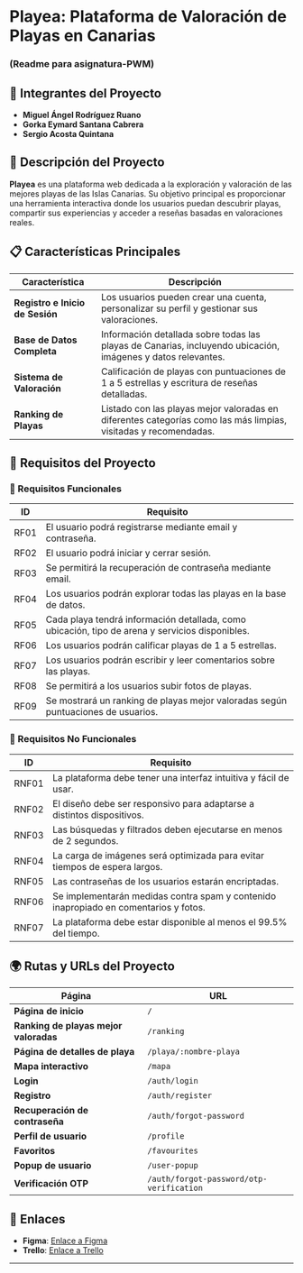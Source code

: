 # Playea: Plataforma de Valoración de Playas en Canarias 
### (Readme para asignatura-PWM)

## 📌 Integrantes del Proyecto
- **Miguel Ángel Rodríguez Ruano**
- **Gorka Eymard Santana Cabrera**
- **Sergio Acosta Quintana**

## 📝 Descripción del Proyecto
**Playea** es una plataforma web dedicada a la exploración y valoración de las mejores playas de las Islas Canarias. Su objetivo principal es proporcionar una herramienta interactiva donde los usuarios puedan descubrir playas, compartir sus experiencias y acceder a reseñas basadas en valoraciones reales.

## 📋 Características Principales
| Característica | Descripción |
|--------------|------------|
| **Registro e Inicio de Sesión** | Los usuarios pueden crear una cuenta, personalizar su perfil y gestionar sus valoraciones. |
| **Base de Datos Completa** | Información detallada sobre todas las playas de Canarias, incluyendo ubicación, imágenes y datos relevantes. |
| **Sistema de Valoración** | Calificación de playas con puntuaciones de 1 a 5 estrellas y escritura de reseñas detalladas. |
| **Ranking de Playas** | Listado con las playas mejor valoradas en diferentes categorías como las más limpias, visitadas y recomendadas. |

## 📄 Requisitos del Proyecto
### 🔹 Requisitos Funcionales
| ID | Requisito |
|----|----------|
| RF01 | El usuario podrá registrarse mediante email y contraseña. |
| RF02 | El usuario podrá iniciar y cerrar sesión. |
| RF03 | Se permitirá la recuperación de contraseña mediante email. |
| RF04 | Los usuarios podrán explorar todas las playas en la base de datos. |
| RF05 | Cada playa tendrá información detallada, como ubicación, tipo de arena y servicios disponibles. |
| RF06 | Los usuarios podrán calificar playas de 1 a 5 estrellas. |
| RF07 | Los usuarios podrán escribir y leer comentarios sobre las playas. |
| RF08 | Se permitirá a los usuarios subir fotos de playas. |
| RF09 | Se mostrará un ranking de playas mejor valoradas según puntuaciones de usuarios. |

### 🔹 Requisitos No Funcionales
| ID | Requisito |
|----|----------|
| RNF01 | La plataforma debe tener una interfaz intuitiva y fácil de usar. |
| RNF02 | El diseño debe ser responsivo para adaptarse a distintos dispositivos. |
| RNF03 | Las búsquedas y filtrados deben ejecutarse en menos de 2 segundos. |
| RNF04 | La carga de imágenes será optimizada para evitar tiempos de espera largos. |
| RNF05 | Las contraseñas de los usuarios estarán encriptadas. |
| RNF06 | Se implementarán medidas contra spam y contenido inapropiado en comentarios y fotos. |
| RNF07 | La plataforma debe estar disponible al menos el 99.5% del tiempo. |

## 🌍 Rutas y URLs del Proyecto
| Página | URL |
|--------|-----|
| **Página de inicio** | `/` |
| **Ranking de playas mejor valoradas** | `/ranking` |
| **Página de detalles de playa** | `/playa/:nombre-playa` |
| **Mapa interactivo** | `/mapa` |
| **Login** | `/auth/login` |
| **Registro** | `/auth/register` |
| **Recuperación de contraseña** | `/auth/forgot-password` |
| **Perfil de usuario** | `/profile` |
| **Favoritos** | `/favourites` |
| **Popup de usuario** | `/user-popup` |
| **Verificación OTP** | `/auth/forgot-password/otp-verification` |

## 🔗 Enlaces
- **Figma**: [Enlace a Figma](www.figma.com/design/r6Gxqsy8sfzuwfJZOIexKR/Playea.com)
- **Trello**: [Enlace a Trello](https://trello.com/b/le5wbuMa/playea)

---


